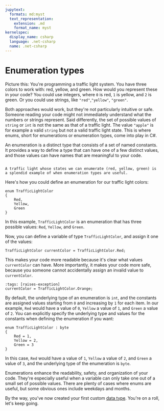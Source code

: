 ```yaml
---
jupytext:
  formats: md:myst
  text_representation:
    extension: .md
    format_name: myst
kernelspec:
  display_name: csharp
  language: .net-csharp
  name: .net-csharp
---
```


# Enumeration types

Picture this: You're programming a traffic light system. You have three colors to work with: red, yellow, and green. How would you represent these in your code? You could use integers, where `0` is red, `1` is yellow, and `2` is green. Or you could use strings, like `"red"`,`"yellow"`, `"green"`.

Both approaches would work, but they're not particularly intuitive or safe. Someone reading your code might not immediately understand what the numbers or strings represent.
Said differently, the set of possible values of `string` or `int` is not the same as that of a traffic light.
The value `"apple"` is for example a valid `string` but not a valid traffic light state.
This is where enums, short for enumerations or enumeration types, come into play in C#.

An enumeration is a distinct type that consists of a set of named constants. It provides a way to define a type that can have one of a few distinct values, and those values can have names that are meaningful to your code.

```{figure} ../images/cover-enumeration-types.jpg

A traffic light whose states we can enumerate (red, yellow, green) is a splendid example of when enumeration types are useful.
```

Here's how you could define an enumeration for our traffic light colors:

```{code-cell}
enum TrafficLightColor
{
    Red,
    Yellow,
    Green
}
```

In this example, `TrafficLightColor` is an enumeration that has three possible values: `Red`, `Yellow`, and `Green`.

Now, you can define a variable of type `TrafficLightColor`, and assign it one of the values:

```{code-cell}
TrafficLightColor currentColor = TrafficLightColor.Red;
```

This makes your code more readable because it's clear what values `currentColor` can have. More importantly, it makes your code more safe, because you someone cannot accidentally assign an invalid value to `currentColor`.

```{code-cell}
:tags: [raises-exception]
currentColor = TrafficLightColor.Orange;
```

By default, the underlying type of an enumeration is `int`, and the constants are assigned values starting from `0` and increasing by `1` for each item. In our example, `Red` would have a value of `0`, `Yellow` a value of `1`, and `Green` a value of `2`. You can explicitly specify the underlying type and values for the constants when defining the enumeration if you want:

```{code-cell}
enum TrafficLightColor : byte
{
    Red = 1,
    Yellow = 2,
    Green = 3
}
```

In this case, `Red` would have a value of `1`, `Yellow` a value of `2`, and `Green` a value of `3`, and the underlying type of the enumeration is `byte`.

Enumerations enhance the readability, safety, and organization of your code. They're especially useful when a variable can only take one out of a small set of possible values.
There are plenty of cases where enums are useful, but some obvious ones include weekdays and months.

By the way, you've now created your first custom [data type](data-types). You're on a roll, let's keep going.

